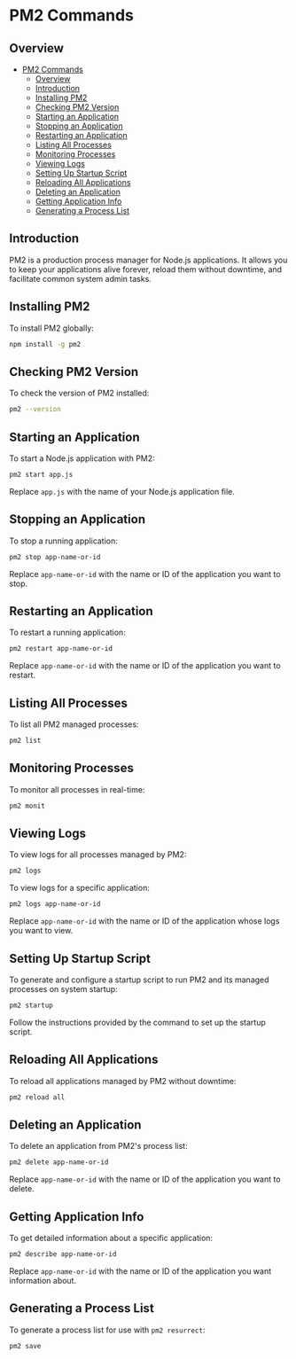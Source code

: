 # PM2 Commands

## Overview
- [PM2 Commands](#pm2-commands)
  - [Overview](#overview)
  - [Introduction](#introduction)
  - [Installing PM2](#installing-pm2)
  - [Checking PM2 Version](#checking-pm2-version)
  - [Starting an Application](#starting-an-application)
  - [Stopping an Application](#stopping-an-application)
  - [Restarting an Application](#restarting-an-application)
  - [Listing All Processes](#listing-all-processes)
  - [Monitoring Processes](#monitoring-processes)
  - [Viewing Logs](#viewing-logs)
  - [Setting Up Startup Script](#setting-up-startup-script)
  - [Reloading All Applications](#reloading-all-applications)
  - [Deleting an Application](#deleting-an-application)
  - [Getting Application Info](#getting-application-info)
  - [Generating a Process List](#generating-a-process-list)

## Introduction

PM2 is a production process manager for Node.js applications. It allows you to keep your applications alive forever, reload them without downtime, and facilitate common system admin tasks.

## Installing PM2

To install PM2 globally:

```sh
npm install -g pm2
```

## Checking PM2 Version

To check the version of PM2 installed:

```sh
pm2 --version
```

## Starting an Application

To start a Node.js application with PM2:

```sh
pm2 start app.js
```

Replace `app.js` with the name of your Node.js application file.

## Stopping an Application

To stop a running application:

```sh
pm2 stop app-name-or-id
```

Replace `app-name-or-id` with the name or ID of the application you want to stop.

## Restarting an Application

To restart a running application:

```sh
pm2 restart app-name-or-id
```

Replace `app-name-or-id` with the name or ID of the application you want to restart.

## Listing All Processes

To list all PM2 managed processes:

```sh
pm2 list
```

## Monitoring Processes

To monitor all processes in real-time:

```sh
pm2 monit
```

## Viewing Logs

To view logs for all processes managed by PM2:

```sh
pm2 logs
```

To view logs for a specific application:

```sh
pm2 logs app-name-or-id
```

Replace `app-name-or-id` with the name or ID of the application whose logs you want to view.

## Setting Up Startup Script

To generate and configure a startup script to run PM2 and its managed processes on system startup:

```sh
pm2 startup
```

Follow the instructions provided by the command to set up the startup script.

## Reloading All Applications

To reload all applications managed by PM2 without downtime:

```sh
pm2 reload all
```

## Deleting an Application

To delete an application from PM2's process list:

```sh
pm2 delete app-name-or-id
```

Replace `app-name-or-id` with the name or ID of the application you want to delete.

## Getting Application Info

To get detailed information about a specific application:

```sh
pm2 describe app-name-or-id
```

Replace `app-name-or-id` with the name or ID of the application you want information about.

## Generating a Process List

To generate a process list for use with `pm2 resurrect`:

```sh
pm2 save
```